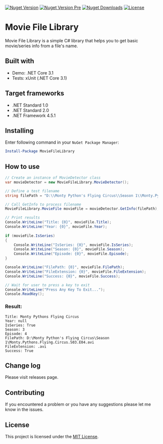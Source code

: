 [![Nuget Version][nuget-shield]][nuget]
[![Nuget Version Pre][nuget-shield-pre]][nuget-pre]
[![Nuget Downloads][nuget-shield-downloads]][nuget]
[![License][license-shield]](LICENSE)

# Movie File Library
Movie File Library is a simple C# library that helps you to get basic movie/series info from a file's name.

## Built with
- Demo: .NET Core 3.1
- Tests: xUnit (.NET Core 3.1)

## Target frameworks
- .NET Standard 1.0
- .NET Standard 2.0
- .NET Framework 4.5.1

## Installing
Enter following command in your ```NuGet Package Manager```:
```powershell
Install-Package MovieFileLibrary
```

## How to use

```csharp
// Create an instance of MovieDetector class
var movieDetector = new MovieFileLibrary.MovieDetector();

// Define a test filename
string filePath = "D:\\Monty Python's Flying Circus\\Season 1\\Monty.Pythons.Flying.Circus.S03.E04.avi";

// Call GetInfo to process filename
MovieFileLibrary.MovieFile movieFile = movieDetector.GetInfo(filePath);

// Print results
Console.WriteLine("Title: {0}", movieFile.Title);
Console.WriteLine("Year: {0}", movieFile.Year);
    
if (movieFile.IsSeries)
{
    Console.WriteLine("IsSeries: {0}", movieFile.IsSeries);
    Console.WriteLine("Season: {0}", movieFile.Season);
    Console.WriteLine("Episode: {0}", movieFile.Episode);
}

Console.WriteLine("FilePath: {0}", movieFile.FilePath);
Console.WriteLine("FileExtension: {0}", movieFile.FileExtension);
Console.WriteLine("Success: {0}", movieFile.Success);   

// Wait for user to press a key to exit
Console.WriteLine("Press Any Key To Exit...");
Console.ReadKey();
```
### Result:
```
Title: Monty Pythons Flying Circus
Year: null
IsSeries: True
Season: 3
Episode: 4
FilePath: D:\Monty Python's Flying Circus\Season 1\Monty.Pythons.Flying.Circus.S03.E04.avi
FileExtension: .avi
Success: True
```

## Change log
Please visit releases page.

## Contributing
If you encountered a problem or you have any suggestions please let me know in the issues.

## License
This project is licensed under the [MIT License](LICENSE).

[nuget]: https://www.nuget.org/packages/MovieFileLibrary
[nuget-pre]: https://www.nuget.org/packages/MovieFileLibrary/absoluteLatest
[nuget-shield]: https://img.shields.io/nuget/v/MovieFileLibrary.svg?style=flat
[nuget-shield-pre]: https://img.shields.io/nuget/vpre/MovieFileLibrary?label=nuget-preview
[nuget-shield-downloads]: https://img.shields.io/nuget/dt/MovieFileLibrary?color=red
[license-shield]: https://img.shields.io/github/license/peymanr34/movie-file-library.svg?style=flat

